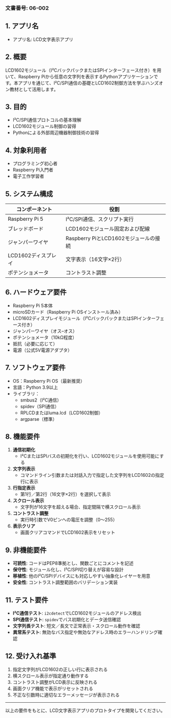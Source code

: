 ### 文書番号: 06-002

## 1. アプリ名
- アプリ名: LCD文字表示アプリ

## 2. 概要
LCD1602モジュール（I²CバックパックまたはSPIインターフェース付き）を用いて、Raspberry Piから任意の文字列を表示するPythonアプリケーションです。本アプリを通じて、I²C/SPI通信の基礎とLCD1602制御方法を学ぶハンズオン教材として活用します。

## 3. 目的
- I²C/SPI通信プロトコルの基本理解
- LCD1602モジュール制御の習得
- Pythonによる外部周辺機器制御技術の習得

## 4. 対象利用者
- プログラミング初心者
- Raspberry Pi入門者
- 電子工作学習者

## 5. システム構成
| コンポーネント         | 役割                                                    |
|------------------------|---------------------------------------------------------|
| Raspberry Pi 5         | I²C/SPI通信、スクリプト実行                            |
| ブレッドボード         | LCD1602モジュール固定および配線                         |
| ジャンパーワイヤ       | Raspberry PiとLCD1602モジュールの接続                  |
| LCD1602ディスプレイ    | 文字表示（16文字×2行）                                  |
| ポテンショメータ       | コントラスト調整                                        |

## 6. ハードウェア要件
- Raspberry Pi 5本体
- microSDカード（Raspberry Pi OSインストール済み）
- LCD1602ディスプレイモジュール（I²CバックパックまたはSPIインターフェース付き）
- ジャンパーワイヤ（オス–オス）
- ポテンショメータ（10kΩ程度）
- 抵抗（必要に応じて）
- 電源（公式5V電源アダプタ）

## 7. ソフトウェア要件
- OS：Raspberry Pi OS（最新推奨）
- 言語：Python 3.9以上
- ライブラリ：
  - smbus2（I²C通信）
  - spidev（SPI通信）
  - RPLCDまたはluma.lcd（LCD1602制御）
  - argparse（標準）

## 8. 機能要件
1. **通信初期化**
   - I²CまたはSPIバスの初期化を行い、LCD1602モジュールを使用可能にする
2. **文字列表示**
   - コマンドライン引数または対話入力で指定した文字列をLCD1602の指定行に表示
3. **行指定表示**
   - 第1行／第2行（16文字×2行）を選択して表示
4. **スクロール表示**
   - 文字列が16文字を超える場合、指定間隔で横スクロール表示
5. **コントラスト調整**
   - 実行時引数でV0ピンへの電圧を調整（0～255）
6. **表示クリア**
   - 画面クリアコマンドでLCD1602表示をリセット

## 9. 非機能要件
- **可読性**: コードはPEP8準拠とし、関数ごとにコメントを記述
- **保守性**: モジュール化し、I²C/SPI切り替えが容易な設計
- **移植性**: 他のI²C/SPIデバイスにも対応しやすい抽象化レイヤーを用意
- **安全性**: コントラスト調整範囲のバリデーション実装

## 11. テスト要件
- **I²C通信テスト**: `i2cdetect`でLCD1602モジュールのアドレス検出
- **SPI通信テスト**: `spidev`でバス初期化とデータ送信確認
- **文字列長テスト**: 短文／長文で正常表示・スクロール動作を確認
- **異常系テスト**: 無効なバス指定や無効なアドレス時のエラーハンドリング確認

## 12. 受け入れ基準
1. 指定文字列がLCD1602の正しい行に表示される
2. 横スクロール表示が指定通り動作する
3. コントラスト調整がLCD表示に反映される
4. 画面クリア機能で表示がリセットされる
5. 不正な引数時に適切なエラーメッセージが表示される

---
以上の要件をもとに、LCD文字表示アプリのプロトタイプを開発してください。

